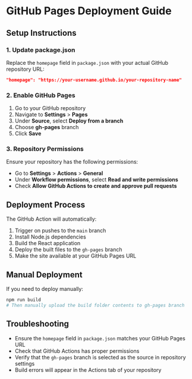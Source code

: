 # GitHub Pages Deployment Guide

## Setup Instructions

### 1. Update package.json
Replace the `homepage` field in `package.json` with your actual GitHub repository URL:
```json
"homepage": "https://your-username.github.io/your-repository-name"
```

### 2. Enable GitHub Pages
1. Go to your GitHub repository
2. Navigate to **Settings** > **Pages**
3. Under **Source**, select **Deploy from a branch**
4. Choose **gh-pages** branch
5. Click **Save**

### 3. Repository Permissions
Ensure your repository has the following permissions:
- Go to **Settings** > **Actions** > **General**
- Under **Workflow permissions**, select **Read and write permissions**
- Check **Allow GitHub Actions to create and approve pull requests**

## Deployment Process

The GitHub Action will automatically:
1. Trigger on pushes to the `main` branch
2. Install Node.js dependencies
3. Build the React application
4. Deploy the built files to the `gh-pages` branch
5. Make the site available at your GitHub Pages URL

## Manual Deployment

If you need to deploy manually:
```bash
npm run build
# Then manually upload the build folder contents to gh-pages branch
```

## Troubleshooting

- Ensure the `homepage` field in `package.json` matches your GitHub Pages URL
- Check that GitHub Actions has proper permissions
- Verify that the `gh-pages` branch is selected as the source in repository settings
- Build errors will appear in the Actions tab of your repository